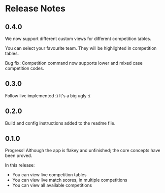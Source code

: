# Release Notes

## 0.4.0

We now support different custom views for different competition tables.

You can select your favourite team.  They will be highlighted in competition tables.

Bug fix: Competition command now supports lower and mixed case competition codes.

## 0.3.0

Follow live implemented :)
It's a big ugly :(

## 0.2.0

Build and config instructions added to the readme file.

## 0.1.0

Progress!  Although the app is flakey and unfinished; the core concepts have been proved.

In this release:

- You can view live competition tables
- You can view live match scores, in multiple competitions
- You can view all available competitions
